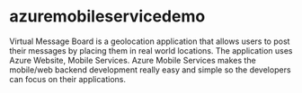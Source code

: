 azuremobileservicedemo
======================

Virtual Message Board is a geolocation application that allows users to post their messages by placing them in real world locations. The application uses Azure Website, Mobile Services. Azure Mobile Services makes the mobile/web backend development really easy and simple so the developers can focus on their applications.
